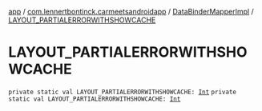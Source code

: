 [app](../../index.md) / [com.lennertbontinck.carmeetsandroidapp](../index.md) / [DataBinderMapperImpl](index.md) / [LAYOUT_PARTIALERRORWITHSHOWCACHE](./-l-a-y-o-u-t_-p-a-r-t-i-a-l-e-r-r-o-r-w-i-t-h-s-h-o-w-c-a-c-h-e.md)

# LAYOUT_PARTIALERRORWITHSHOWCACHE

`private static val LAYOUT_PARTIALERRORWITHSHOWCACHE: `[`Int`](https://kotlinlang.org/api/latest/jvm/stdlib/kotlin/-int/index.html)
`private static val LAYOUT_PARTIALERRORWITHSHOWCACHE: `[`Int`](https://kotlinlang.org/api/latest/jvm/stdlib/kotlin/-int/index.html)